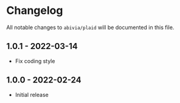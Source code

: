 # Changelog

All notable changes to `abivia/plaid` will be documented in this file.

## 1.0.1 - 2022-03-14

- Fix coding style

## 1.0.0 - 2022-02-24

- Initial release
